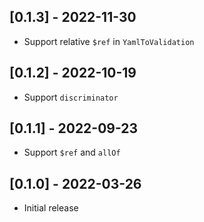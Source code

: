 ## [0.1.3] - 2022-11-30

- Support relative `$ref` in `YamlToValidation`

## [0.1.2] - 2022-10-19

- Support `discriminator`

## [0.1.1] - 2022-09-23

- Support `$ref` and `allOf`

## [0.1.0] - 2022-03-26

- Initial release
